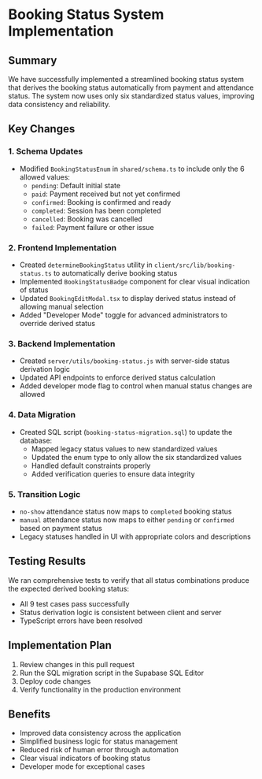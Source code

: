 # Booking Status System Implementation

## Summary
We have successfully implemented a streamlined booking status system that derives the booking status automatically from payment and attendance status. The system now uses only six standardized status values, improving data consistency and reliability.

## Key Changes

### 1. Schema Updates
- Modified `BookingStatusEnum` in `shared/schema.ts` to include only the 6 allowed values:
  - `pending`: Default initial state
  - `paid`: Payment received but not yet confirmed
  - `confirmed`: Booking is confirmed and ready
  - `completed`: Session has been completed
  - `cancelled`: Booking was cancelled
  - `failed`: Payment failure or other issue

### 2. Frontend Implementation
- Created `determineBookingStatus` utility in `client/src/lib/booking-status.ts` to automatically derive booking status
- Implemented `BookingStatusBadge` component for clear visual indication of status
- Updated `BookingEditModal.tsx` to display derived status instead of allowing manual selection
- Added "Developer Mode" toggle for advanced administrators to override derived status

### 3. Backend Implementation
- Created `server/utils/booking-status.js` with server-side status derivation logic
- Updated API endpoints to enforce derived status calculation
- Added developer mode flag to control when manual status changes are allowed

### 4. Data Migration
- Created SQL script (`booking-status-migration.sql`) to update the database:
  - Mapped legacy status values to new standardized values
  - Updated the enum type to only allow the six standardized values
  - Handled default constraints properly
  - Added verification queries to ensure data integrity

### 5. Transition Logic
- `no-show` attendance status now maps to `completed` booking status
- `manual` attendance status now maps to either `pending` or `confirmed` based on payment status
- Legacy statuses handled in UI with appropriate colors and descriptions

## Testing Results
We ran comprehensive tests to verify that all status combinations produce the expected derived booking status:
- All 9 test cases pass successfully
- Status derivation logic is consistent between client and server
- TypeScript errors have been resolved

## Implementation Plan
1. Review changes in this pull request
2. Run the SQL migration script in the Supabase SQL Editor
3. Deploy code changes
4. Verify functionality in the production environment

## Benefits
- Improved data consistency across the application
- Simplified business logic for status management
- Reduced risk of human error through automation
- Clear visual indicators of booking status
- Developer mode for exceptional cases
